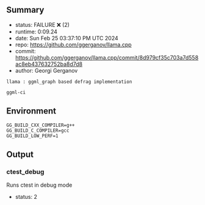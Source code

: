 ## Summary

- status:  FAILURE ❌ (2)
- runtime: 0:09.24
- date:    Sun Feb 25 03:37:10 PM UTC 2024
- repo:    https://github.com/ggerganov/llama.cpp
- commit:  https://github.com/ggerganov/llama.cpp/commit/8d979cf35c703a7d558ac8eb437632752ba8d7d8
- author:  Georgi Gerganov
```
llama : ggml_graph based defrag implementation

ggml-ci
```

## Environment

```
GG_BUILD_CXX_COMPILER=g++
GG_BUILD_C_COMPILER=gcc
GG_BUILD_LOW_PERF=1
```

## Output

### ctest_debug

Runs ctest in debug mode
- status: 2
```

```


